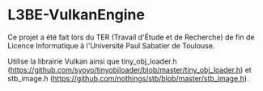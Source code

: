 # L3BE-VulkanEngine

Ce projet a été fait lors du TER (Travail d'Étude et de Recherche) de fin de Licence Informatique à l'Université Paul Sabatier de Toulouse.

Utilise la librairie Vulkan ainsi que tiny_obj_loader.h (https://github.com/syoyo/tinyobjloader/blob/master/tiny_obj_loader.h) et stb_image.h (https://github.com/nothings/stb/blob/master/stb_image.h).
